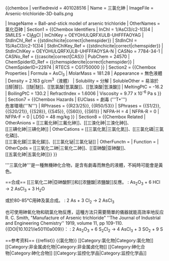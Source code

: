 {{chembox
| verifiedrevid = 401028516
|   Name = 三氯化砷
|   ImageFile = Arsenic-trichloride-3D-balls.png
<!-- | ImageSize = 200px -->
|   ImageName = Ball-and-stick model of arsenic trichloride
|   OtherNames = 氯化亞砷
| Section1 = {{Chembox Identifiers
|   InChI = 1/AsCl3/c2-1(3)4
| SMILES = Cl[As](Cl)Cl
| InChIKey = OEYOHULQRFXULB-UHFFFAOYAG
| StdInChI_Ref = {{stdinchicite|correct|chemspider}}
| StdInChI = 1S/AsCl3/c2-1(3)4
| StdInChIKey_Ref = {{stdinchicite|correct|chemspider}}
| StdInChIKey = OEYOHULQRFXULB-UHFFFAOYSA-N
| CASNo = 7784-34-1
|   CASNo_Ref = {{cascite|correct|CAS}}
|   PubChem = 24570
| ChemSpiderID_Ref = {{chemspidercite|correct|chemspider}}
| ChemSpiderID=22974
|   RTECS = CG1750000
  }}
| Section2 = {{Chembox Properties
|   Formula = AsCl<sub>3</sub>
|   MolarMass = 181.28
|   Appearance = 無色液體
|   Density = 2.163 g/cm<sup>3</sup>（液體）
|   Solubility = 分解
|   SolubleOther = 易溶於[[醇|醇]]、[[醚|醚]]、[[氫氯酸|氫氯酸]]、[[氫溴酸|氫溴酸]]
|   MeltingPtC = -16.2
|   BoilingPtC = 130.2
|   RefractIndex = 1.6006 
|   Viscosity = 9.77 x 10<sup>-6</sup> Pa s
  }}
| Section7 = {{Chembox Hazards
|   EUClass = 劇毒 ('''T+''')<br/>危害環境('''N''') <!-- Index No. 033-002-00-5 -->
|   RPhrases = {{R23/25}}, {{R50/53}}
|   SPhrases = {{S1/2}}, {{S20/21}}, {{S28}}, {{S45}}, {{S60}}, {{S61}}
|   NFPA-H = 4
|   NFPA-R = 0
|   NFPA-F = 0
|   LD50 = 48 mg/kg
  }}
| Section8 = {{Chembox Related
|  OtherAnions = [[三氟化砷|三氟化砷]]、[[三溴化砷|三溴化砷]]、<BR>[[三碘化砷|三碘化砷]]
|  OtherCations = [[三氯化氮|三氯化氮]]、[[三氯化磷|三氯化磷]]、<BR>[[三氯化銻|三氯化銻]]、[[三氯化铋|三氯化铋]]
|  OtherFunctn = 
|  Function = 
|  OtherCpds = [[三氧化二砷|三氧化二砷]]、[[亚砷酸|亚砷酸]]、<BR>[[五氯化砷|五氯化砷]]}}
}}

'''三氯化砷'''是一種無機砷化合物，是含有劇毒而無色的液體，不純時可能會是黃色。

==合成==
[[三氧化二砷|亞砷酸酐]]和[[浓鹽酸|浓鹽酸]]反應。
: As<sub>2</sub>O<sub>3</sub> +  6 HCl  →  2 AsCl<sub>3</sub>  + 3 H<sub>2</sub>O

或於80-85℃用砷及氯合成。
: 2 As +  3 Cl<sub>2</sub>   →   2 AsCl<sub>3</sub>

也可使用砷氧化物和硫氯化物反應，這種方法只需要簡單的儀器就能高效率地反应<ref>R. C. Smith, "Manufacture of Arsenic trichloride" ''The Journal of Industrial and Engineering Chemistry'' 1919, volume 11, pp 109-110. {{DOI|10.1021/ie50110a009}}</ref>：
: 2 As<sub>2</sub>O<sub>3</sub>  +  6 S<sub>2</sub>Cl<sub>2</sub>   →   4 AsCl<sub>3</sub>  +  3 SO<sub>2</sub>  +  9 S

==参考资料==
{{reflist}}
{{氯化物}}
[[Category:氯化物|Category:氯化物]]
[[Category:非金属卤化物|Category:非金属卤化物]]
[[Category:砷化合物|Category:砷化合物]]
[[Category:监控化学品|Category:监控化学品]]